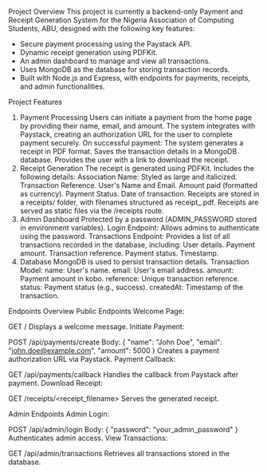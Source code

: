 Project Overview
This project is currently a backend-only Payment and Receipt Generation System for the Nigeria Association of Computing Students, ABU, designed with the following key features:

- Secure payment processing using the Paystack API.
- Dynamic receipt generation using PDFKit.
- An admin dashboard to manage and view all transactions.
- Uses MongoDB as the database for storing transaction records.
- Built with Node.js and Express, with endpoints for payments, receipts, and admin functionalities.
  
Project Features

1. Payment Processing
Users can initiate a payment from the home page by providing their name, email, and amount.
The system integrates with Paystack, creating an authorization URL for the user to complete payment securely.
On successful payment:
The system generates a receipt in PDF format.
Saves the transaction details in a MongoDB database.
Provides the user with a link to download the receipt.
2. Receipt Generation
The receipt is generated using PDFKit.
Includes the following details:
Association Name: Styled as large and italicized.
Transaction Reference.
User's Name and Email.
Amount paid (formatted as currency).
Payment Status.
Date of transaction.
Receipts are stored in a receipts/ folder, with filenames structured as receipt_<reference>.pdf.
Receipts are served as static files via the /receipts route.
3. Admin Dashboard
Protected by a password (ADMIN_PASSWORD stored in environment variables).
Login Endpoint: Allows admins to authenticate using the password.
Transactions Endpoint: Provides a list of all transactions recorded in the database, including:
User details.
Payment amount.
Transaction reference.
Payment status.
Timestamp.
4. Database
MongoDB is used to persist transaction details.
Transaction Model:
name: User's name.
email: User's email address.
amount: Payment amount in kobo.
reference: Unique transaction reference.
status: Payment status (e.g., success).
createdAt: Timestamp of the transaction.


Endpoints Overview
Public Endpoints
Welcome Page:

GET /
Displays a welcome message.
Initiate Payment:

POST /api/payments/create
Body: { "name": "John Doe", "email": "john.doe@example.com", "amount": 5000 }
Creates a payment authorization URL via Paystack.
Payment Callback:

GET /api/payments/callback
Handles the callback from Paystack after payment.
Download Receipt:

GET /receipts/<receipt_filename>
Serves the generated receipt.

Admin Endpoints
Admin Login:

POST /api/admin/login
Body: { "password": "your_admin_password" }
Authenticates admin access.
View Transactions:

GET /api/admin/transactions
Retrieves all transactions stored in the database.
